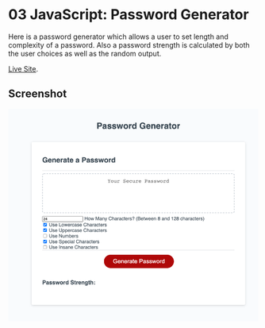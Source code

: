# 03 JavaScript: Password Generator

Here is a password generator which allows a user to set length and complexity of a password. Also a password strength is calculated by both the user choices as well as the random output.  

 [Live Site](https://jordanrbunnell.github.io/randompasswordgenerator/).

## Screenshot

<img src="screenshot.png">